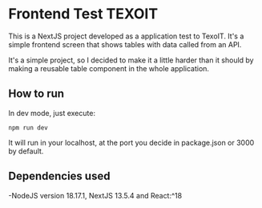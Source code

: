 # Frontend Test TEXOIT

This is a NextJS project developed as a application test to TexoIT.
It's a simple frontend screen that shows tables with data called from an API.

It's a simple project, so I decided to make it a little harder than it should by making a reusable table component in the whole application.

## How to run
In dev mode, just execute:
```
npm run dev
```
It will run in your localhost, at the port you decide in package.json or 3000 by default.

## Dependencies used

-NodeJS version 18.17.1, NextJS 13.5.4 and React:^18
